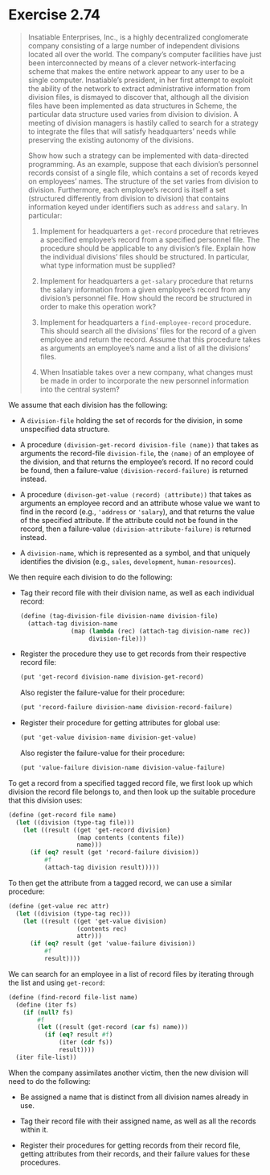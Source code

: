 # Exercise 2.74

> Insatiable Enterprises, Inc., is a highly decentralized conglomerate company consisting of a large number of independent divisions located all over the world.
> The company’s computer facilities have just been interconnected by means of a clever network-interfacing scheme that makes the entire network appear to any user to be a single computer.
> Insatiable’s president, in her first attempt to exploit the ability of the network to extract administrative information from division files, is dismayed to discover that, although all the division files have been implemented as data structures in Scheme, the particular data structure used varies from division to division.
> A meeting of division managers is hastily called to search for a strategy to integrate the files that will satisfy headquarters’ needs while preserving the existing autonomy of the divisions.
>
> Show how such a strategy can be implemented with data-directed programming.
> As an example, suppose that each division’s personnel records consist of a single file, which contains a set of records keyed on employees’ names.
> The structure of the set varies from division to division.
> Furthermore, each employee’s record is itself a set (structured differently from division to division) that contains information keyed under identifiers such as `address` and `salary`.
> In particular:
>
> 1.  Implement for headquarters a `get-record` procedure that retrieves a specified employee’s record from a specified personnel file.
>     The procedure should be applicable to any division’s file.
>     Explain how the individual divisions’ files should be structured.
>     In particular, what type information must be supplied?
>
> 2.  Implement for headquarters a `get-salary` procedure that returns the salary information from a given employee’s record from any division’s personnel file.
>     How should the record be structured in order to make this operation work?
>
> 3.  Implement for headquarters a `find-employee-record` procedure.
>     This should search all the divisions’ files for the record of a given employee and return the record.
>     Assume that this procedure takes as arguments an employee’s name and a list of all the divisions’ files.
>
> 4.  When Insatiable takes over a new company, what changes must be made in order to incorporate the new personnel information into the central system?



We assume that each division has the following:

- A `division-file` holding the set of records for the division, in some unspecified data structure.

- A procedure `(division-get-record division-file ⟨name⟩)` that takes as arguments the record-file `division-file`, the `⟨name⟩` of an employee of the division, and that returns the employee’s record.
  If no record could be found, then a failure-value `⟨division-record-failure⟩` is returned instead.

- A procedure `(divison-get-value ⟨record⟩ ⟨attribute⟩)` that takes as arguments an employee record and an attribute whose value we want to find in the record (e.g., `'address` or `'salary`), and that returns the value of the specified attribute.
  If the attribute could not be found in the record, then a failure-value `⟨division-attribute-failure⟩` is returned instead.

- A `division-name`, which is represented as a symbol, and that uniquely identifies the division (e.g., `sales`, `development`, `human-resources`).

We then require each division to do the following:

- Tag their record file with their division name, as well as each individual record:
  ```scheme
  (define (tag-division-file division-name division-file)
    (attach-tag division-name
                (map (lambda (rec) (attach-tag division-name rec))
                     division-file)))
  ```

- Register the procedure they use to get records from their respective record file:
  ```scheme
  (put 'get-record division-name division-get-record)
  ```
  Also register the failure-value for their procedure:
  ```scheme
  (put 'record-failure division-name division-record-failure)
  ```

- Register their procedure for getting attributes for global use:
  ```scheme
  (put 'get-value division-name division-get-value)
  ```
  Also register the failure-value for their procedure:
  ```scheme
  (put 'value-failure division-name division-value-failure)
  ```

To get a record from a specified tagged record file, we first look up which division the record file belongs to, and then look up the suitable procedure that this division uses:
```scheme
(define (get-record file name)
  (let ((division (type-tag file)))
    (let ((result ((get 'get-record division)
                   (map contents (contents file))
                   name)))
      (if (eq? result (get 'record-failure division))
          #f
          (attach-tag division result)))))
```
To then get the attribute from a tagged record, we can use a similar procedure:
```scheme
(define (get-value rec attr)
  (let ((division (type-tag rec)))
    (let ((result ((get 'get-value division)
                   (contents rec)
                   attr)))
      (if (eq? result (get 'value-failure division))
          #f
          result))))
```
We can search for an employee in a list of record files by iterating through the list and using `get-record`:
```scheme
(define (find-record file-list name)
  (define (iter fs)
    (if (null? fs)
        #f
        (let ((result (get-record (car fs) name)))
          (if (eq? result #f)
              (iter (cdr fs))
              result))))
  (iter file-list))
```

When the company assimilates another victim, then the new division will need to do the following:

- Be assigned a name that is distinct from all division names already in use.

- Tag their record file with their assigned name, as well as all the records within it.

- Register their procedures for getting records from their record file, getting attributes from their records, and their failure values for these procedures.
